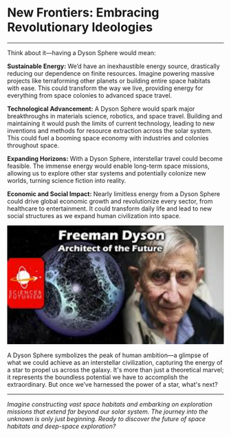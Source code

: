 # New Frontiers: Embracing Revolutionary Ideologies
---
Think about it—having a Dyson Sphere would mean:

**Sustainable Energy:** 
We’d have an inexhaustible energy source, drastically reducing our dependence on finite resources. Imagine powering massive projects like terraforming other planets or building entire space habitats with ease. This could transform the way we live, providing energy for everything from space colonies to advanced space travel.

**Technological Advancement:**
A Dyson Sphere would spark major breakthroughs in materials science, robotics, and space travel. Building and maintaining it would push the limits of current technology, leading to new inventions and methods for resource extraction across the solar system. This could fuel a booming space economy with industries and colonies throughout space.

**Expanding Horizons:**
With a Dyson Sphere, interstellar travel could become feasible. The immense energy would enable long-term space missions, allowing us to explore other star systems and potentially colonize new worlds, turning science fiction into reality.

**Economic and Social Impact:**
Nearly limitless energy from a Dyson Sphere could drive global economic growth and revolutionize every sector, from healthcare to entertainment. It could transform daily life and lead to new social structures as we expand human civilization into space.

<div style="text-align: center; width-60">
  <img src="https://raw.githubusercontent.com/Team-Dhruva/Blogsphotos/refs/heads/main/Blog7/ch6/img1.png">
</div>

A Dyson Sphere symbolizes the peak of human ambition—a glimpse of what we could achieve as an interstellar civilization, capturing the energy of a star to propel us across the galaxy. It's more than just a theoretical marvel; it represents the boundless potential we have to accomplish the extraordinary. But once we’ve harnessed the power of a star, what's next?

---

*Imagine constructing vast space habitats and embarking on exploration missions that extend far beyond our solar system. The journey into the unknown is only just beginning. Ready to discover the future of space habitats and deep-space exploration?* 